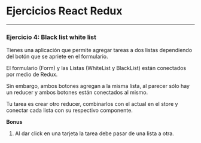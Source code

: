 # Ejercicios React Redux
___

### Ejercicio 4: Black list white list

Tienes una aplicación que permite agregar tareas a dos listas dependiendo del 
botón que se apriete en el formulario.

El formulario (Form) y las Listas (WhiteList y BlackList) están conectados
por medio de Redux.

Sin embargo, ambos botones agregan a la misma lista, al parecer sólo hay un reducer
y ambos botones están conectados al mismo.

Tu tarea es crear otro reducer, combinarlos con el actual en el store y conectar
cada lista con su respectivo componente.

**Bonus**

1. Al dar click en una tarjeta la tarea debe pasar de una lista a otra.
